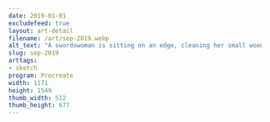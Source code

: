 ```yaml
---
date: 2019-01-01
excludefeed: true
layout: art-detail
filename: /art/sep-2019.webp
alt_text: "A swordswoman is sitting on an edge, cleaning her small wooden sword."
slug: sep-2019
arttags:
- sketch
program: Procreate
width: 1171
height: 1549
thumb_width: 512
thumb_height: 677
---
```

